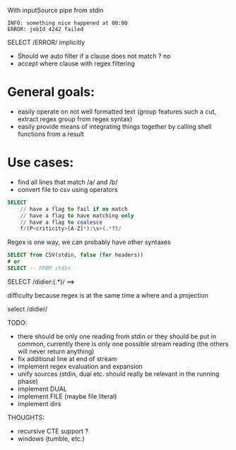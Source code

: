 With inputSource pipe from stdin

```text
INFO: something nice happened at 00:00
ERROR: jobId 4242 failed
```

SELECT /ERROR/
implicitly
- Should we auto filter if a clause does not match ? no
- accept where clause with regex filtering

# General goals:
- easily operate on not well formatted text (group features such a cut, extract regex group from regex syntax)
- easily provide means of integrating things together by calling shell functions from a result

# Use cases:
- find all lines that match /a/ and /b/
- convert file to csv using operators

```sql
SELECT
    // have a flag to fail if no match
    // have a flag to have matching only
    // have a flag to coalesce
    f/(P<criticity>[A-Z]*):\s+(.*?)/
```

Regex is one way, we can probably have other syntaxes

```sql
SELECT from CSV(stdin, false (for headers))
# or
SELECT -- FROM stdin
```
SELECT /didier:(.*)/ ==> 

difficulty because regex is at the same time
a where and a projection

select /didier/


TODO:
- there should be only one reading from stdin or they should be put in common, currently there is only one possible stream reading (the others will never return anything)
- fix additional line at end of stream
- implement regex evaluation and expansion
- unify sources (stdin, dual etc. should really be relevant in the running phase)
- implement DUAL
- implement FILE (maybe file literal)
- implement dirs


THOUGHTS:
- recursive CTE support ?
- windows (tumble, etc.)